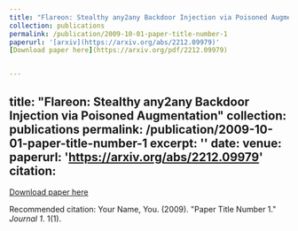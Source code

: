 ```yaml
---
title: "Flareon: Stealthy any2any Backdoor Injection via Poisoned Augmentation"
collection: publications
permalink: /publication/2009-10-01-paper-title-number-1
paperurl: '[arxiv](https://arxiv.org/abs/2212.09979)'
[Download paper here](https://arxiv.org/pdf/2212.09979)


---
```

title: "Flareon: Stealthy any2any Backdoor Injection via Poisoned Augmentation"
collection: publications
permalink: /publication/2009-10-01-paper-title-number-1
excerpt: ''
date:
venue: 
paperurl: 'https://arxiv.org/abs/2212.09979'
citation: 
---

[Download paper here](https://arxiv.org/pdf/2212.09979)

Recommended citation: Your Name, You. (2009). "Paper Title Number 1." <i>Journal 1</i>. 1(1).
